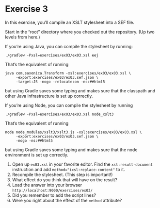 # Exercise 3

In this exercise, you’ll compile an XSLT stylesheet into a SEF file.

Start in the “root” directory where you checked out the repository. (Up two levels from here.)

If you’re using Java, you can compile the stylesheet by running:

```
./gradlew -Pxsl=exercises/ex03/ex03.xsl eej
```

That’s the equivalent of running

```
java com.saxonica.Transform -xsl:exercises/ex03/ex03.xsl \
     -export:exercises/ex03/ex03.sef.json \
     -target:JS -nogo -relocate:on -ns:##html5
```

but using Gradle saves some typing and makes sure that the classpath
and other Java infrastructure is set up correctly.

If you’re using Node, you can compile the stylesheet by running

```
./gradlew -Pxsl=exercises/ex03/ex03.xsl node_xslt3
```

That’s the equivalent of running

```
node node_modules/xslt3/xslt3.js -xsl:exercises/ex03/ex03.xsl \
     -export:exercises/ex03/ex03.sef.json \
     -nogo -ns:##html5
```

but using Gradle saves some typing and makes sure that the node
environment is set up correctly.

1. Open up `ex03.xsl` in your favorite editor. Find the
`xsl:result-document` instruction and add
`method="ixsl:replace-content"` to it.
2. Recompile the stylesheet. (This step is important!)
3. What effect do you think that will have on the result?
4. Load the answer into your browser `http://localhost:9000/exercises/ex03/`
5. Did you remember to add the script lines?
6. Were you right about the effect of the `method` attribute?
